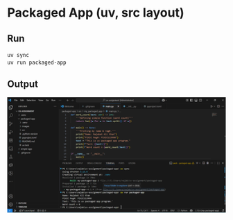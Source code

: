 # Packaged App (uv, src layout)

## Run
```powershell
uv sync
uv run packaged-app
```

## Output
![Terminal Output](images/PackagedApp_Terminal.png)
